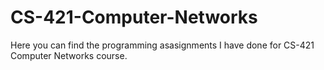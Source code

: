 # CS-421-Computer-Networks
Here you can find the programming asasignments I have done for CS-421 Computer Networks course. 
